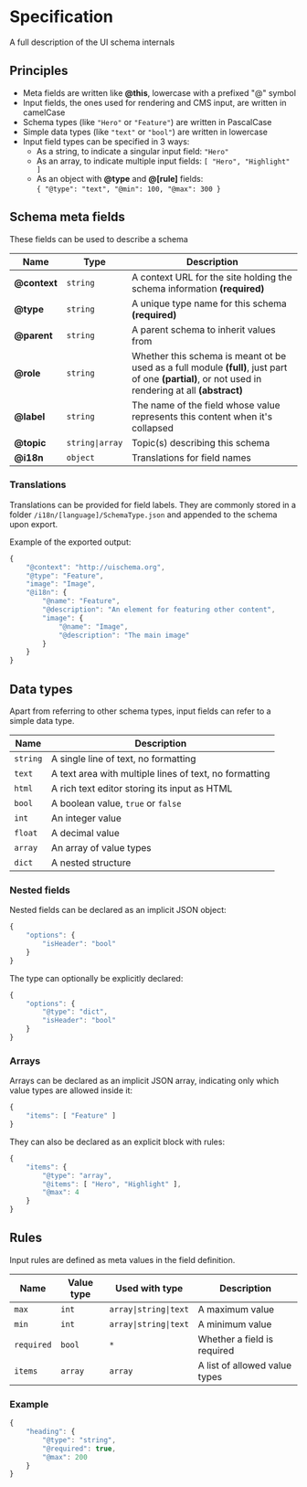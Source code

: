 # Specification

A full description of the UI schema internals

## Principles

* Meta fields are written like **@this**, lowercase with a prefixed "@" symbol
* Input fields, the ones used for rendering and CMS input, are written in camelCase
* Schema types (like `"Hero"` or `"Feature"`) are written in PascalCase
* Simple data types (like `"text"` or `"bool"`) are written in lowercase
* Input field types can be specified in 3 ways:
    * As a string, to indicate a singular input field: `"Hero"`
    * As an array, to indicate multiple input fields: `[ "Hero", "Highlight" ]`
    * As an object with **@type** and **@[rule]** fields:  
        `{ "@type": "text", "@min": 100, "@max": 300 }`

## Schema meta fields

These fields can be used to describe a schema

| Name          | Type              | Description |
| ---           | ---               | --- |
| **@context**  | `string`          | A context URL for the site holding the schema information **(required)** |
| **@type**     | `string`          | A unique type name for this schema **(required)** |
| **@parent**   | `string`          | A parent schema to inherit values from |
| **@role**     | `string`          | Whether this schema is meant ot be used as a full module **(full)**, just part of one **(partial)**, or not used in rendering at all **(abstract)** |
| **@label**    | `string`          | The name of the field whose value represents this content when it's collapsed |
| **@topic**    | `string\|array`   | Topic(s) describing this schema |
| **@i18n**     | `object`          | Translations for field names |

### Translations

Translations can be provided for field labels. They are commonly stored in a folder `/i18n/[language]/SchemaType.json` and appended to the schema upon export.

Example of the exported output:

```javascript
{
    "@context": "http://uischema.org",
    "@type": "Feature",
    "image": "Image",
    "@i18n": {
        "@name": "Feature",
        "@description": "An element for featuring other content",
        "image": {
            "@name": "Image",
            "@description": "The main image"
        }
    }
}
```

## Data types

Apart from referring to other schema types, input fields can refer to a simple data type.

| Name      | Description |
| ---       | --- |
| `string`  | A single line of text, no formatting |
| `text`    | A text area with multiple lines of text, no formatting |
| `html`    | A rich text editor storing its input as HTML |
| `bool`    | A boolean value, `true` or `false` |
| `int`     | An integer value |
| `float`   | A decimal value |
| `array`   | An array of value types |
| `dict`    | A nested structure |

### Nested fields

Nested fields can be declared as an implicit JSON object:

```javascript
{
    "options": {
        "isHeader": "bool"
    }
}
```

The type can optionally be explicitly declared:

```javascript
{
    "options": {
        "@type": "dict",
        "isHeader": "bool"
    }
}
```

### Arrays

Arrays can be declared as an implicit JSON array, indicating only which value types are allowed inside it:

```javascript
{
    "items": [ "Feature" ]
}
```

They can also be declared as an explicit block with rules:

```javascript
{
    "items": {
        "@type": "array",
        "@items": [ "Hero", "Highlight" ],
        "@max": 4
    }
}
```

## Rules

Input rules are defined as meta values in the field definition.

| Name          | Value type    | Used with type            | Description |
| ---           | ---           | ---                       | --- |
| `max`         | `int`         | `array\|string\|text`     | A maximum value |
| `min`         | `int`         | `array\|string\|text`     | A minimum value |
| `required`    | `bool`        | `*`                       | Whether a field is required |
| `items`       | `array`       | `array`                   | A list of allowed value types |

### Example

```javascript
{
    "heading": {
        "@type": "string",
        "@required": true,
        "@max": 200
    }
}
```
